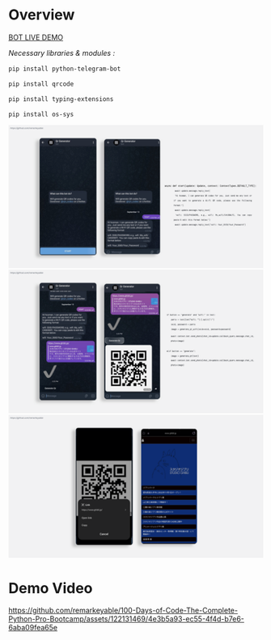 <h1>Overview</h1>

<a href="https://t.me/the_qrgeneratorbot"> BOT LIVE DEMO </a> 
<p><em> Necessary libraries & modules :</em> </p>

```
pip install python-telegram-bot
```
```
pip install qrcode
```
```
pip install typing-extensions
```
```
pip install os-sys
```
<kbd>
<img src="img/1.png">
</kbd>  
<kbd>
<img src="img/2.png">
  </kbd>  
<kbd>
<img src="img/3.png">
</kbd>  

<h1>Demo Video</h1>

https://github.com/remarkeyable/100-Days-of-Code-The-Complete-Python-Pro-Bootcamp/assets/122131469/4e3b5a93-ec55-4f4d-b7e6-6aba09fea65e


